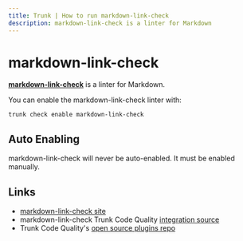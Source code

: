 ```yaml
---
title: Trunk | How to run markdown-link-check
description: markdown-link-check is a linter for Markdown
---
```


# markdown-link-check

[**markdown-link-check**](https://github.com/tcort/markdown-link-check#readme) is a linter for Markdown.

You can enable the markdown-link-check linter with:

```shell
trunk check enable markdown-link-check
```

## Auto Enabling

markdown-link-check will never be auto-enabled. It must be enabled manually.

## Links

* [markdown-link-check site](https://github.com/tcort/markdown-link-check#readme)
* markdown-link-check Trunk Code Quality [integration source](https://github.com/trunk-io/plugins/tree/main/linters/markdown-link-check)
* Trunk Code Quality's [open source plugins repo](https://github.com/trunk-io/plugins/tree/main)
